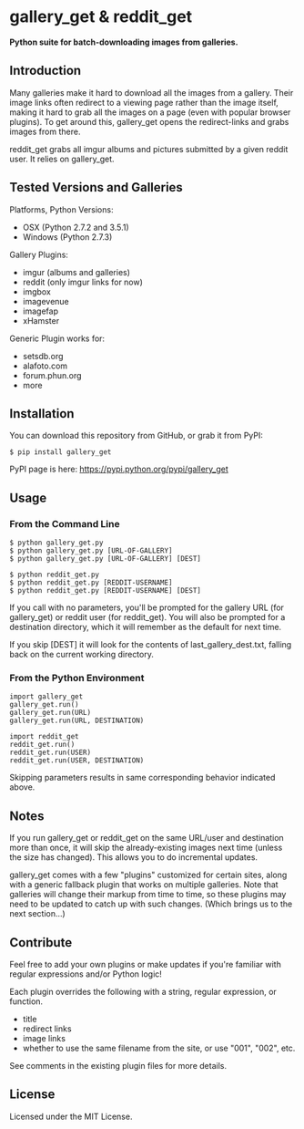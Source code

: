 # gallery_get & reddit_get

**Python suite for batch-downloading images from galleries.**

## Introduction

Many galleries make it hard to download all the images from a gallery.  Their image links often redirect to a viewing page rather than the image itself, making it hard to grab all the images on a page (even with popular browser plugins).  To get around this, gallery_get opens the redirect-links and grabs images from there.

reddit_get grabs all imgur albums and pictures submitted by a given reddit user.  It relies on gallery_get.


## Tested Versions and Galleries

Platforms, Python Versions:

* OSX (Python 2.7.2 and 3.5.1)
* Windows (Python 2.7.3)

Gallery Plugins:

* imgur (albums and galleries)
* reddit (only imgur links for now)
* imgbox
* imagevenue
* imagefap
* xHamster

Generic Plugin works for:

* setsdb.org
* alafoto.com
* forum.phun.org
* more

## Installation

You can download this repository from GitHub, or grab it from PyPI:

```
$ pip install gallery_get
```

PyPI page is here: https://pypi.python.org/pypi/gallery_get

## Usage

### From the Command Line
 
```
$ python gallery_get.py
$ python gallery_get.py [URL-OF-GALLERY]
$ python gallery_get.py [URL-OF-GALLERY] [DEST]
```

```
$ python reddit_get.py
$ python reddit_get.py [REDDIT-USERNAME]
$ python reddit_get.py [REDDIT-USERNAME] [DEST]
```

If you call with no parameters, you'll be prompted for the gallery URL (for gallery_get) or reddit user (for reddit_get).  You will also be prompted for a destination directory, which it will remember as the default for next time.

If you skip [DEST] it will look for the contents of last_gallery_dest.txt, falling back on the current working directory.

### From the Python Environment

```
import gallery_get
gallery_get.run()
gallery_get.run(URL)
gallery_get.run(URL, DESTINATION)
```

```
import reddit_get
reddit_get.run()
reddit_get.run(USER)
reddit_get.run(USER, DESTINATION)
```
Skipping parameters results in same corresponding behavior indicated above.

## Notes

If you run gallery_get or reddit_get on the same URL/user and destination more than once, it will skip the already-existing images next time (unless the size has changed).  This allows you to do incremental updates.

gallery_get comes with a few "plugins" customized for certain sites, along with a generic fallback plugin that works on multiple galleries.  Note that galleries will change their markup from time to time, so these plugins may need to be updated to catch up with such changes.  (Which brings us to the next section...)


## Contribute

Feel free to add your own plugins or make updates if you're familiar with regular expressions and/or Python logic!

Each plugin overrides the following with a string, regular expression, or function.

- title
- redirect links
- image links
- whether to use the same filename from the site, or use "001", "002", etc.

See comments in the existing plugin files for more details.


## License

Licensed under the MIT License.
